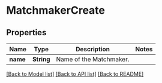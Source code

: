 # MatchmakerCreate

## Properties

Name | Type | Description | Notes
------------ | ------------- | ------------- | -------------
**name** | **String** | Name of the Matchmaker. | 

[[Back to Model list]](../README.md#documentation-for-models) [[Back to API list]](../README.md#documentation-for-api-endpoints) [[Back to README]](../README.md)


